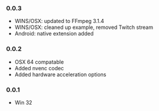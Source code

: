 ### 0.0.3
- WINS/OSX: updated to FFmpeg 3.1.4
- WINS/OSX: cleaned up example, removed Twitch stream
- Android: native extension added

### 0.0.2 
- OSX 64 compatable
- Added nvenc codec
- Added hardware acceleration options

### 0.0.1  
- Win 32
